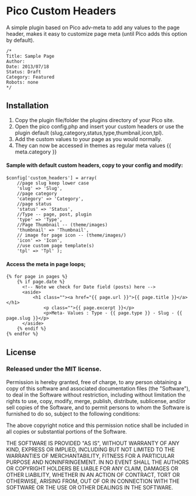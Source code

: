 Pico Custom Headers
===================

A simple plugin based on Pico adv-meta to add any values to the page header, makes it easy to customize page meta (until Pico adds this option by default).

    /*
    Title: Sample Page
    Author:
    Date: 2013/07/18
    Status: Draft
    Category: Featured
    Robots: none
    */

Installation
-------------

1. Copy the plugin file/folder the plugins directory of your Pico site.
2. Open the pico config.php and insert your custom headers or use the plugin default (slug,category,status,type,thumbnail,icon,tpl).
3. Add the custom values to your page as you would normally.
4. They can now be accessed in themes as regular meta values {{ meta.category }}

#### Sample with default custom headers, copy to your config and modify:

    $config['custom_headers'] = array(
        //page slug keep lower case
        'slug' => 'Slug',
        //page category
        'category' => 'Category',
        //page status
        'status' => 'Status',
        //Type -- page, post, plugin
        'type' => 'Type',
        //Page Thumbnail -- (theme/images)
        'thumbnail' => 'Thumbnail',
        // image for page icon -- (theme/images/)
        'icon' => 'Icon',
        //use custom page template(s)
        'tpl' => 'Tpl' );


#### Access the meta in page loops;

    {% for page in pages %}
        {% if page.date %}
          <!-- Note we check for Date field (posts) here -->
          <aside>
              <h1 class=""><a href="{{ page.url }}">{{ page.title }}</a></h1>
                  <p class="">{{ page.excerpt }}</p>
                  <p>Meta- Values : Type - {{ page.type }} - Slug - {{ page.slug }}</p>
          </aside>
        {% endif %}
    {% endfor %}


License
-------

### Released under the MIT license.

Permission is hereby granted, free of charge, to any person obtaining a copy
of this software and associated documentation files (the "Software"), to deal
in the Software without restriction, including without limitation the rights
to use, copy, modify, merge, publish, distribute, sublicense, and/or sell
copies of the Software, and to permit persons to whom the Software is
furnished to do so, subject to the following conditions:

The above copyright notice and this permission notice shall be included in
all copies or substantial portions of the Software.

THE SOFTWARE IS PROVIDED "AS IS", WITHOUT WARRANTY OF ANY KIND, EXPRESS OR
IMPLIED, INCLUDING BUT NOT LIMITED TO THE WARRANTIES OF MERCHANTABILITY,
FITNESS FOR A PARTICULAR PURPOSE AND NONINFRINGEMENT. IN NO EVENT SHALL THE
AUTHORS OR COPYRIGHT HOLDERS BE LIABLE FOR ANY CLAIM, DAMAGES OR OTHER
LIABILITY, WHETHER IN AN ACTION OF CONTRACT, TORT OR OTHERWISE, ARISING FROM,
OUT OF OR IN CONNECTION WITH THE SOFTWARE OR THE USE OR OTHER DEALINGS IN
THE SOFTWARE.